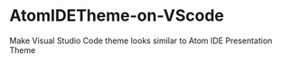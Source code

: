 # AtomIDETheme-on-VScode
Make Visual Studio Code theme looks similar to Atom IDE Presentation Theme
